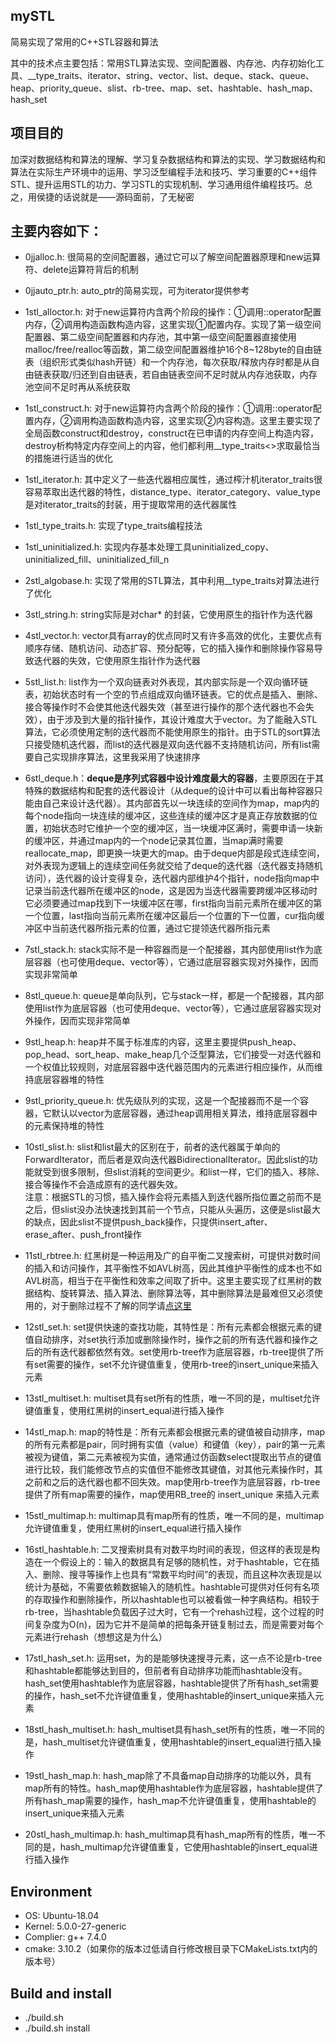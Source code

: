 ## mySTL

简易实现了常用的C++STL容器和算法  
  
其中的技术点主要包括：常用STL算法实现、空间配置器、内存池、内存初始化工具、__type_traits、iterator、string、vector、list、deque、stack、queue、heap、priority_queue、slist、rb-tree、map、set、hashtable、hash_map、hash_set  
  
  
## 项目目的
加深对数据结构和算法的理解、学习复杂数据结构和算法的实现、学习数据结构和算法在实际生产环境中的运用、学习泛型编程手法和技巧、学习重要的C++组件STL、提升运用STL的功力、学习STL的实现机制、学习通用组件编程技巧。总之，用侯捷的话说就是——源码面前，了无秘密  
  
## 主要内容如下：  
- 0jjalloc.h: 很简易的空间配置器，通过它可以了解空间配置器原理和new运算符、delete运算符背后的机制  
  
- 0jjauto_ptr.h: auto_ptr的简易实现，可为iterator提供参考  
  
- 1stl_alloctor.h: 对于new运算符内含两个阶段的操作：①调用::operator配置内存，②调用构造函数构造内容，这里实现①配置内存。实现了第一级空间配置器、第二级空间配置器和内存池，其中第一级空间配置器直接使用malloc/free/realloc等函数，第二级空间配置器维护16个8~128byte的自由链表（组织形式类似hash开链）和一个内存池，每次获取/释放内存时都是从自由链表获取/归还到自由链表，若自由链表空间不足时就从内存池获取，内存池空间不足时再从系统获取  
  
- 1stl_construct.h: 对于new运算符内含两个阶段的操作：①调用::operator配置内存，②调用构造函数构造内容，这里实现②内容构造。这里主要实现了全局函数construct和destroy，construct在已申请的内存空间上构造内容，destroy析构特定内存空间上的内容，他们都利用__type_traits<>求取最恰当的措施进行适当的优化  
  
- 1stl_iterator.h: 其中定义了一些迭代器相应属性，通过榨汁机iterator_traits很容易萃取出迭代器的特性，distance_type、iterator_category、value_type是对iterator_traits的封装，用于提取常用的迭代器属性  
  
- 1stl_type_traits.h: 实现了type_traits编程技法  
  
- 1stl_uninitialized.h: 实现内存基本处理工具uninitialized_copy、uninitialized_fill、uninitialized_fill_n  
  
- 2stl_algobase.h: 实现了常用的STL算法，其中利用__type_traits对算法进行了优化  
  
- 3stl_string.h: string实际是对char* 的封装，它使用原生的指针作为迭代器  
  
- 4stl_vector.h: vector具有array的优点同时又有许多高效的优化，主要优点有顺序存储、随机访问、动态扩容、预分配等，它的插入操作和删除操作容易导致迭代器的失效，它使用原生指针作为迭代器  
  
- 5stl_list.h: list作为一个双向链表对外表现，其内部实际是一个双向循环链表，初始状态时有一个空的节点组成双向循环链表。它的优点是插入、删除、接合等操作时不会使其他迭代器失效（甚至进行操作的那个迭代器也不会失效），由于涉及到大量的指针操作，其设计难度大于vector。为了能融入STL算法，它必须使用定制的迭代器而不能使用原生的指针。由于STL的sort算法只接受随机迭代器，而list的迭代器是双向迭代器不支持随机访问，所有list需要自己实现排序算法，这里我采用了快速排序  
  
- 6stl_deque.h：**deque是序列式容器中设计难度最大的容器**，主要原因在于其特殊的数据结构和配套的迭代器设计（从deque的设计中可以看出每种容器只能由自己来设计迭代器）。其内部首先以一块连续的空间作为map，map内的每个node指向一块连续的缓冲区，这些连续的缓冲区才是真正存放数据的位置，初始状态时它维护一个空的缓冲区，当一块缓冲区满时，需要申请一块新的缓冲区，并通过map内的一个node记录其位置，当map满时需要reallocate_map，即更换一块更大的map。由于deque内部是段式连续空间，对外表现为逻辑上的连续空间任务就交给了deque的迭代器（迭代器支持随机访问），迭代器的设计变得复杂，迭代器内部维护4个指针，node指向map中记录当前迭代器所在缓冲区的node，这是因为当迭代器需要跨缓冲区移动时它必须要通过map找到下一块缓冲区在哪，first指向当前元素所在缓冲区的第一个位置，last指向当前元素所在缓冲区最后一个位置的下一位置，cur指向缓冲区中当前迭代器所指元素的位置，通过它提领迭代器所指元素  
  
- 7stl_stack.h: stack实际不是一种容器而是一个配接器，其内部使用list作为底层容器（也可使用deque、vector等），它通过底层容器实现对外操作，因而实现非常简单  
  
- 8stl_queue.h: queue是单向队列，它与stack一样，都是一个配接器，其内部使用list作为底层容器（也可使用deque、vector等），它通过底层容器实现对外操作，因而实现非常简单  
  
- 9stl_heap.h: heap并不属于标准库的内容，这里主要提供push_heap、pop_head、sort_heap、make_heap几个泛型算法，它们接受一对迭代器和一个权值比较规则，对底层容器中迭代器范围内的元素进行相应操作，从而维持底层容器堆的特性  
  
- 9stl_priority_queue.h: 优先级队列的实现，这是一个配接器而不是一个容器，它默认以vector为底层容器，通过heap调用相关算法，维持底层容器中的元素保持堆的特性  
  
- 10stl_slist.h: slist和list最大的区别在于，前者的迭代器属于单向的ForwardIterator，而后者是双向迭代器BidirectionalIterator。因此slist的功能就受到很多限制，但slist消耗的空间更少。和list一样，它们的插入、移除、接合等操作不会造成原有的迭代器失效。  
注意：根据STL的习惯，插入操作会将元素插入到迭代器所指位置之前而不是之后，但slist没办法快速找到其前一个节点，只能从头遍历，这便是slist最大的缺点，因此slist不提供push_back操作，只提供insert_after、erase_after、push_front操作  
  
- 11stl_rbtree.h: 红黑树是一种运用及广的自平衡二叉搜索树，可提供对数时间的插入和访问操作，其平衡性不如AVL树高，因此其维护平衡性的成本也不如AVL树高，相当于在平衡性和效率之间取了折中。这里主要实现了红黑树的数据结构、旋转算法、插入算法、删除算法等，其中删除算法是最难但又必须使用的，对于删除过程不了解的同学请[点这里](https://blog.csdn.net/qq_40843865/article/details/102498310)  
  
- 12stl_set.h: set提供快速的查找功能，其特性是：所有元素都会根据元素的键值自动排序，对set执行添加或删除操作时，操作之前的所有迭代器和操作之后的所有迭代器都依然有效。set使用rb-tree作为底层容器，rb-tree提供了所有set需要的操作，set不允许键值重复，使用rb-tree的insert_unique来插入元素  
  
- 13stl_multiset.h: multiset具有set所有的性质，唯一不同的是，multiset允许键值重复，使用红黑树的insert_equal进行插入操作  
  
- 14stl_map.h: map的特性是：所有元素都会根据元素的键值被自动排序，map的所有元素都是pair，同时拥有实值（value）和键值（key），pair的第一元素被视为键值，第二元素被视为实值，通常通过仿函数select提取出节点的键值进行比较，我们能修改节点的实值但不能修改其键值，对其他元素操作时，其之前和之后的迭代器也都不回失效。map使用rb-tree作为底层容器，rb-tree提供了所有map需要的操作，map使用RB_tree的 insert_unique 来插入元素  
  
- 15stl_multimap.h: multimap具有map所有的性质，唯一不同的是，multimap允许键值重复，使用红黑树的insert_equal进行插入操作  
  
- 16stl_hashtable.h: 二叉搜索树具有对数平均时间的表现，但这样的表现是构造在一个假设上的：输入的数据具有足够的随机性，对于hashtable，它在插入、删除、搜寻等操作上也具有“常数平均时间”的表现，而且这种次表现是以统计为基础，不需要依赖数据输入的随机性。hashtable可提供对任何有名项的存取操作和删除操作，所以hashtable也可以被看做一种字典结构。相较于rb-tree，当hashtable负载因子过大时，它有一个rehash过程，这个过程的时间复杂度为O(n)，因为它并不是简单的把每条开链复制过去，而是需要对每个元素进行rehash（想想这是为什么）  
  
- 17stl_hash_set.h: 运用set，为的是能够快速搜寻元素，这一点不论是rb-tree和hashtable都能够达到目的，但前者有自动排序功能而hashtable没有。hash_set使用hashtable作为底层容器，hashtable提供了所有hash_set需要的操作，hash_set不允许键值重复，使用hashtable的insert_unique来插入元素  
  
- 18stl_hash_multiset.h: hash_multiset具有hash_set所有的性质，唯一不同的是，hash_multiset允许键值重复，使用hashtable的insert_equal进行插入操作  
  
- 19stl_hash_map.h: hash_map除了不具备map自动排序的功能以外，具有map所有的特性。hash_map使用hashtable作为底层容器，hashtable提供了所有hash_map需要的操作，hash_map不允许键值重复，使用hashtable的insert_unique来插入元素  
  
- 20stl_hash_multimap.h: hash_multimap具有hash_map所有的性质，唯一不同的是，hash_multimap允许键值重复，它使用hashtable的insert_equal进行插入操作  
  
## Environment
- OS: Ubuntu-18.04
- Kernel: 5.0.0-27-generic
- Complier: g++ 7.4.0
- cmake: 3.10.2（如果你的版本过低请自行修改根目录下CMakeLists.txt内的版本号）
## Build and install  
- ./build.sh  
- ./build.sh install  
